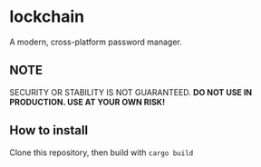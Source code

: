 # lockchain

A modern, cross-platform password manager.

## NOTE

SECURITY OR STABILITY IS NOT GUARANTEED. **DO NOT USE IN PRODUCTION. USE AT YOUR OWN RISK!**


## How to install

Clone this repository, then build with `cargo build`
